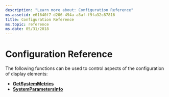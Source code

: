 ```yaml
---
description: "Learn more about: Configuration Reference"
ms.assetid: e61640f7-d206-494a-a3af-f9fa32c87816
title: Configuration Reference
ms.topic: reference
ms.date: 05/31/2018
---
```


# Configuration Reference

The following functions can be used to control aspects of the configuration of display elements:

-   [**GetSystemMetrics**](/windows/win32/api/winuser/nf-winuser-getsystemmetrics)
-   [**SystemParametersInfo**](/windows/win32/api/winuser/nf-winuser-systemparametersinfoa)

 

 
